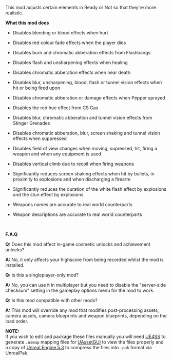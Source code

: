 This mod adjusts certain elements in Ready or Not so that they're more realistic.

**What this mod does**

- Disables bleeding or blood effects when hurt

- Disables red colour fade effects when the player dies

- Disables burn and chromatic abberation effects from Flashbangs

- Disables flash and unsharpening effects when healing

- Disables chromatic abberation effects when near death

- Disables blur, unsharpening, blood, flash or tunnel vision effects when hit or being fired upon

- Disables chromatic abberation or damage effects when Pepper sprayed

- Disables the red hue effect from CS Gas

- Disables blur, chromatic abberation and tunnel vision effects from Stinger Grenades

- Disables chromatic abberation, blur, screen shaking and tunnel vision effects when suppressed

- Disables field of view changes when moving, supressed, hit, firing a weapon and when any equipment is used

- Disables vertical climb due to recoil when firing weapons

- Significantly reduces screen shaking effects when hit by bullets, in proximity to explosions and when discharging a firearm

- Significantly reduces the duration of the white flash effect by explosions and the stun effect by explosions

- Weapons names are accurate to real world counterparts
  
- Weapon descriptions are accurate to real world counterparts

<br/>

**F.A.Q**

**Q:** Does this mod affect in-game cosmetic unlocks and achievement unlocks?

**A:** No, it only affects your highscore from being recorded whilst the mod is installed.

**Q:** Is this a singleplayer-only mod?

**A:** No, you can use it in multiplayer but you need to disable the "server-side checksum" setting in the gameplay options menu for the mod to work.

**Q:** Is this mod compatible with other mods?

**A:** This mod will override any mod that modifies post-processing assets, camera assets, camera blueprints and weapon blueprints, depending on the load order.

**NOTE:**
<br/>
If you wish to edit and package these files manually you will need [UE4SS](https://github.com/UE4SS-RE/RE-UE4SS/tree/main) to generate `.usmap` mapping files for [UAssetGUI](https://github.com/atenfyr/UAssetGUI) to view the files properly and a copy of [Unreal Engine 5.3](https://github.com/EpicGames/UnrealEngine/tree/5.3) to compress the files into `.pak` format via UnrealPak.
